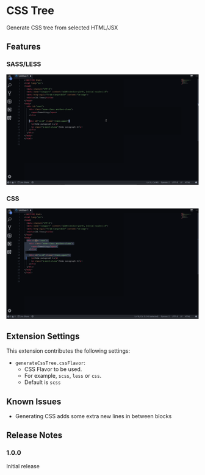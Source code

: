 # CSS Tree

Generate CSS tree from selected HTML/JSX

## Features

### SASS/LESS
![Generate SCSS](assets/scss.gif)

### CSS
![Generate CSS](assets/css.gif)

## Extension Settings

This extension contributes the following settings:

* `generateCssTree.cssFlavor`:
  - CSS Flavor to be used.
  - For example, `scss`, `less` or `css`.
  - Default is `scss`

## Known Issues

- Generating CSS adds some extra new lines in between blocks

## Release Notes

### 1.0.0

Initial release

